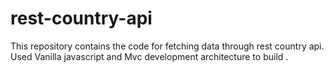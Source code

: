 # rest-country-api
This repository contains the code for fetching data through rest country api. Used Vanilla javascript and Mvc development architecture to build .
